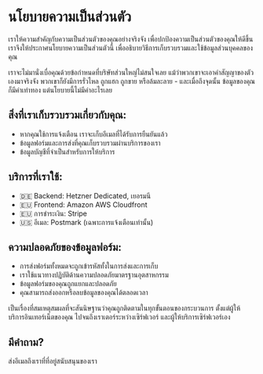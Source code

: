 # นโยบายความเป็นส่วนตัว

เราให้ความสำคัญกับความเป็นส่วนตัวของคุณอย่างจริงจัง เพื่อปกป้องความเป็นส่วนตัวของคุณให้ดีขึ้น เราจึงให้ประกาศนโยบายความเป็นส่วนตัวนี้ เพื่ออธิบายวิธีการเก็บรวบรวมและใช้ข้อมูลส่วนบุคคลของคุณ

เราจะไม่มานั่งเบื่อคุณด้วยข้อกำหนดที่บริษัทส่วนใหญ่ไม่สนใจเลย แม้ว่าพวกเขาจะเอาคำสัญญาของตัวเองมาจริงจัง พวกเขาก็ยังมีการรั่วไหล ถูกแฮก ถูกขาย หรือล้มละลาย - และเมื่อถึงจุดนั้น ข้อมูลของคุณก็มีค่าเท่าทอง แต่นโยบายนี้ไม่มีค่าอะไรเลย

## สิ่งที่เราเก็บรวบรวมเกี่ยวกับคุณ:

- หากคุณใช้การแจ้งเตือน เราจะเก็บอีเมลที่ได้รับการยืนยันแล้ว
- ข้อมูลฟอร์มและการส่งที่คุณเก็บรวบรวมผ่านบริการของเรา
- ข้อมูลบัญชีที่จำเป็นสำหรับการให้บริการ

## บริการที่เราใช้:

- 🇩🇪 Backend: Hetzner Dedicated, เยอรมนี
- 🇪🇺 Frontend: Amazon AWS Cloudfront
- 🇪🇺 การชำระเงิน: Stripe
- 🇺🇸 อีเมล: Postmark (เฉพาะการแจ้งเตือนเท่านั้น)

## ความปลอดภัยของข้อมูลฟอร์ม:

- การส่งฟอร์มทั้งหมดจะถูกเข้ารหัสทั้งในการส่งและการเก็บ
- เราใช้แนวทางปฏิบัติด้านความปลอดภัยมาตรฐานอุตสาหกรรม
- ข้อมูลฟอร์มของคุณถูกแยกและปลอดภัย
- คุณสามารถส่งออกหรือลบข้อมูลของคุณได้ตลอดเวลา

เป็นเรื่องที่สมเหตุสมผลที่จะสันนิษฐานว่าคุณถูกติดตามในทุกขั้นตอนของกระบวนการ ตั้งแต่ผู้ให้บริการอินเทอร์เน็ตของคุณ ไปจนถึงเราเตอร์ระหว่างเซิร์ฟเวอร์ และผู้ให้บริการเซิร์ฟเวอร์เอง

## มีคำถาม?

ส่งอีเมลถึงเราที่ที่อยู่สนับสนุนของเรา